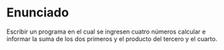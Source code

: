 # Enunciado

Escribir un programa en el cual se ingresen cuatro números calcular e informar la suma de los dos primeros y 
el producto del tercero y el cuarto.